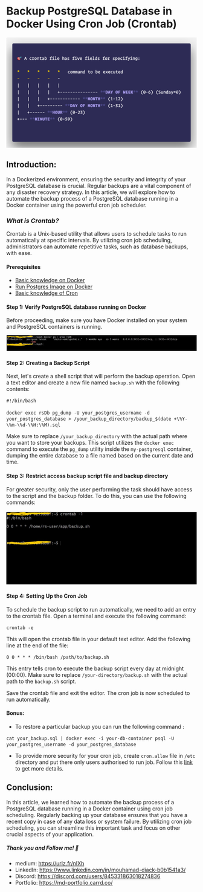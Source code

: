 # Backup PostgreSQL Database in Docker Using Cron Job (Crontab)

![My Image](crontab.png)

## Introduction:

In a Dockerized environment, ensuring the security and integrity of your PostgreSQL database is crucial. Regular backups are a vital component of any disaster recovery strategy. In this article, we will explore how to automate the backup process of a PostgreSQL database running in a Docker container using the powerful cron job scheduler.

### _What is Crontab?_

Crontab is a Unix-based utility that allows users to schedule tasks to run automatically at specific intervals. By utilizing cron job scheduling, administrators can automate repetitive tasks, such as database backups, with ease.

#### Prerequisites
- [Basic knowledge on Docker](https://devopssec.fr/article/cours-complet-apprendre-technologie-docker) 
- [Run Postgres Image on Docker](https://www.docker.com/blog/how-to-use-the-postgres-docker-official-image)
- [Basic knowledge of Cron](https://www.docker.com/blog/how-to-use-the-postgres-docker-official-image)

#### Step 1: Verify PostgreSQL database running on Docker
Before proceeding, make sure you have Docker installed on your system and PostgreSQL containers is running.

![My Image](docker-pg.jpeg)

#### Step 2: Creating a Backup Script

Next, let's create a shell script that will perform the backup operation. Open a text editor and create a new file named `backup.sh` with the following contents:
```shell
#!/bin/bash

docker exec rsDb pg_dump -U your_postgres_username -d your_postgres_database > /your_backup_directory/backup_$(date +\%Y-\%m-\%d-\%H:\%M).sql
```

Make sure to replace `/your_backup_directory` with the actual path where you want to store your backups. This script utilizes the `docker exec` command to execute the `pg_dump` utility inside the `my-postgresql` container, dumping the entire database to a file named based on the current date and time.

#### Step 3: Restrict access backup script file and backup directory

For greater security, only the user performing the task should have access to the script and the backup folder. To do this, you can use the following commands:

![My Image](restrict-access.jpg)

#### Step 4: Setting Up the Cron Job

To schedule the backup script to run automatically, we need to add an entry to the crontab file. Open a terminal and execute the following command:

```shell
crontab -e
```
This will open the crontab file in your default text editor. Add the following line at the end of the file:

```shell
0 0 * * * /bin/bash /path/to/backup.sh
````
This entry tells cron to execute the backup script every day at midnight (00:00). Make sure to replace `/your-directory/backup.sh` with the actual path to the `backup.sh` script.

Save the crontab file and exit the editor. The cron job is now scheduled to run automatically.

#### Bonus: 
- To restore a particular backup you can run the following command : 

```shell
cat your_backup.sql | docker exec -i your-db-container psql -U your_postgres_username -d your_postgres_database
````

- To provide more security for your cron job, create `cron.allow` file in `/etc` directory and put there only users authorised to run job. Follow this [link](https://docs.oracle.com/cd/E19253-01/817-0403/sysrescron-23/index.html) to get more details.

## Conclusion:

In this article, we learned how to automate the backup process of a PostgreSQL database running in a Docker container using cron job scheduling. Regularly backing up your database ensures that you have a recent copy in case of any data loss or system failure. By utilizing cron job scheduling, you can streamline this important task and focus on other crucial aspects of your application.


##### Thank you and Follow me! 🤗

* medium: https://urlz.fr/nIXh
* LinkedIn: https://www.linkedin.com/in/mouhamad-diack-b0b1541a3/
* Discord: https://discord.com/users/845331863018274836
* Portfolio: https://md-portfolio.carrd.co/